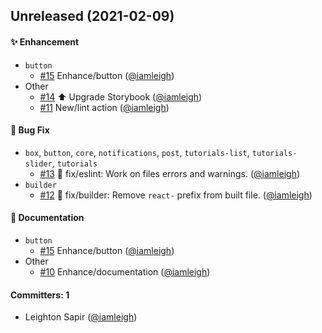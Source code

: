 ## Unreleased (2021-02-09)

#### ✨ Enhancement
* `button`
  * [#15](https://github.com/wpmudev/shared-ui-react/pull/15) Enhance/button ([@iamleigh](https://github.com/iamleigh))
* Other
  * [#14](https://github.com/wpmudev/shared-ui-react/pull/14) ⬆️ Upgrade Storybook ([@iamleigh](https://github.com/iamleigh))
  * [#11](https://github.com/wpmudev/shared-ui-react/pull/11) New/lint action ([@iamleigh](https://github.com/iamleigh))

#### 🐛 Bug Fix
* `box`, `button`, `core`, `notifications`, `post`, `tutorials-list`, `tutorials-slider`, `tutorials`
  * [#13](https://github.com/wpmudev/shared-ui-react/pull/13) 🐛 fix/eslint: Work on files errors and warnings. ([@iamleigh](https://github.com/iamleigh))
* `builder`
  * [#12](https://github.com/wpmudev/shared-ui-react/pull/12) 🐛 fix/builder: Remove `react-` prefix from built file. ([@iamleigh](https://github.com/iamleigh))

#### 📝 Documentation
* `button`
  * [#15](https://github.com/wpmudev/shared-ui-react/pull/15) Enhance/button ([@iamleigh](https://github.com/iamleigh))
* Other
  * [#10](https://github.com/wpmudev/shared-ui-react/pull/10) Enhance/documentation ([@iamleigh](https://github.com/iamleigh))

#### Committers: 1
- Leighton Sapir ([@iamleigh](https://github.com/iamleigh))